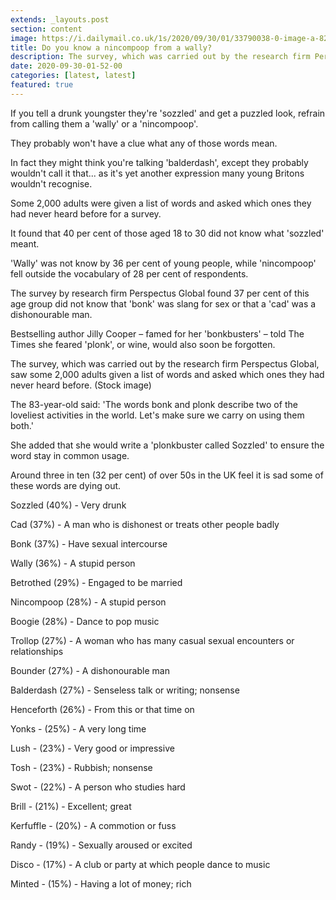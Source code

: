 ```yaml
---
extends: _layouts.post
section: content
image: https://i.dailymail.co.uk/1s/2020/09/30/01/33790038-0-image-a-82_1601425893638.jpg 
title: Do you know a nincompoop from a wally? 
description: The survey, which was carried out by the research firm Perspectus Global, saw some 2,000 adults given a list of words and asked which ones they had never heard before. 
date: 2020-09-30-01-52-00 
categories: [latest, latest] 
featured: true 
--- 
```

If you tell a drunk youngster they're 'sozzled' and get a puzzled look, refrain from calling them a 'wally' or a 'nincompoop'.

They probably won't have a clue what any of those words mean.

In fact they might think you're talking 'balderdash', except they probably wouldn't call it that... as it's yet another expression many young Britons wouldn't recognise.



Some 2,000 adults were given a list of words and asked which ones they had never heard before for a survey. 

It found that 40 per cent of those aged 18 to 30 did not know what 'sozzled' meant. 

'Wally' was not know by 36 per cent of young people, while 'nincompoop' fell outside the vocabulary of 28 per cent of respondents.

The survey by research firm Perspectus Global found 37 per cent of this age group did not know that 'bonk' was slang for sex or that a 'cad' was a dishonourable man.

Bestselling author Jilly Cooper – famed for her 'bonkbusters' – told The Times she feared 'plonk', or wine, would also soon be forgotten. 

The survey, which was carried out by the research firm Perspectus Global, saw some 2,000 adults given a list of words and asked which ones they had never heard before. (Stock image)

The 83-year-old said: 'The words bonk and plonk describe two of the loveliest activities in the world. Let's make sure we carry on using them both.'  

She added that she would write a 'plonkbuster called Sozzled' to ensure the word stay in common usage.

Around three in ten (32 per cent) of over 50s in the UK feel it is sad some of these words are dying out.

Sozzled (40%) - Very drunk

Cad (37%) - A man who is dishonest or treats other people badly

Bonk (37%) - Have sexual intercourse

Wally (36%) - A stupid person

Betrothed (29%) - Engaged to be married

Nincompoop (28%) - A stupid person

Boogie (28%) - Dance to pop music

Trollop (27%) - A woman who has many casual sexual encounters or relationships

Bounder (27%) - A dishonourable man

Balderdash (27%) - Senseless talk or writing; nonsense

Henceforth (26%) - From this or that time on

Yonks - (25%) - A very long time

Lush - (23%) - Very good or impressive

Tosh - (23%) - Rubbish; nonsense

Swot - (22%) - A person who studies hard

Brill - (21%) - Excellent; great

Kerfuffle - (20%) - A commotion or fuss

Randy - (19%) - Sexually aroused or excited

Disco - (17%) - A club or party at which people dance to music

Minted - (15%) - Having a lot of money; rich

